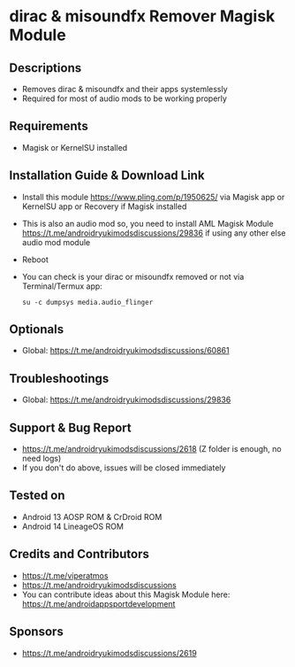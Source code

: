 # dirac & misoundfx Remover Magisk Module

## Descriptions
- Removes dirac & misoundfx and their apps systemlessly
- Required for most of audio mods to be working properly

## Requirements
- Magisk or KernelSU installed

## Installation Guide & Download Link
- Install this module https://www.pling.com/p/1950625/ via Magisk app or KernelSU app or Recovery if Magisk installed
- This is also an audio mod so, you need to install AML Magisk Module https://t.me/androidryukimodsdiscussions/29836 if using any other else audio mod module
- Reboot
- You can check is your dirac or misoundfx removed or not via Terminal/Termux app:

  `su -c dumpsys media.audio_flinger`


## Optionals
- Global: https://t.me/androidryukimodsdiscussions/60861

## Troubleshootings
- Global: https://t.me/androidryukimodsdiscussions/29836

## Support & Bug Report
- https://t.me/androidryukimodsdiscussions/2618 (Z folder is enough, no need logs)
- If you don't do above, issues will be closed immediately

## Tested on
- Android 13 AOSP ROM & CrDroid ROM
- Android 14 LineageOS ROM

## Credits and Contributors
- https://t.me/viperatmos
- https://t.me/androidryukimodsdiscussions
- You can contribute ideas about this Magisk Module here: https://t.me/androidappsportdevelopment

## Sponsors
- https://t.me/androidryukimodsdiscussions/2619


